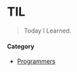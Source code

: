 # TIL

> Today I Learned.

#### Category

- [Programmers](https://github.com/easyxxu/TIL/tree/main/%ED%94%84%EB%A1%9C%EA%B7%B8%EB%9E%98%EB%A8%B8%EC%8A%A4)
